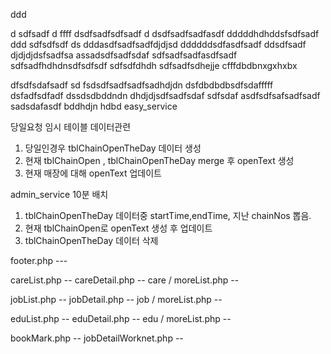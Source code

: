 ddd

d
sdfsadf
d
ffff
dsdfsadfsdfsadf
d
dsdfsadfsadfasdf
dddddhdhddsfsdfsadf
ddd
sdfsdfsdf
ds
dddasdfsadfsadfdjdjsd
ddddddsdfasdfsadf
ddsdfsadf
djdjdjdsfsadfsa
assadsdfsadfsdaf
sdfsadfsadfasdfsadf
sdfsadfhdhdnsdfsdfsdf
sdfsdfdhdh
sdfsadfsdhejje
cfffdbdbnxgxhxbx

dfsdfsdafsadf
sd
fsdsdfsadfsadfsadhdjdn
dsfdbdbdbsdfsdafffff
dsfadfsdfadf
dssdsdbddndn
dhdjdjsdfsadfsdaf
sdfsdaf
asdfsdfsafsadfsadf
sadsdafasdf
bddhdjn
hdbd
easy_service


당일요청 임시 테이블 데이터관련
1. 당일인경우 tblChainOpenTheDay 데이터 생성
2. 현재 tblChainOpen , tblChainOpenTheDay merge 후 openText 생성
3. 현재 매장에 대해 openText 업데이트

admin_service
10분 배치
1. tblChainOpenTheDay 데이터중 startTime,endTime, 지난 chainNos 뽑음.
2. 현재 tblChainOpen로 openText 생성 후 업데이트
2. tblChainOpenTheDay 데이터 삭제


footer.php ---

careList.php --
careDetail.php --
care / moreList.php --

jobList.php --
jobDetail.php --
job / moreList.php --

eduList.php --
eduDetail.php --
edu / moreList.php --

bookMark.php --
jobDetailWorknet.php --
